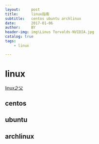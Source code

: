 ```yaml
---
layout:     post
title:      linux指南
subtitle:   centos ubuntu archlinux
date:       2017-01-06
author:     BY
header-img: img\Linus Torvalds-NVIDIA.jpg
catalog: true
tags:
    - linux

---
```


# linux
[linux之父](https://github.com/ThanaTos4/thanatos4.github.io/blob/master/_posts/%E7%9C%8Blinux%E4%B9%8B%E7%88%B6%E5%A6%82%E4%BD%95%E7%9C%8B%E5%BE%85linux.md)
## centos



## ubuntu


## archlinux
